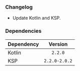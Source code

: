 ### Changelog
* Update Kotlin and KSP.

### Dependencies
| Dependency |    Version    |
|------------|:-------------:|
| Kotlin     |    `2.2.0`    |
| KSP        | `2.2.0-2.0.2` |
